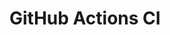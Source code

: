 # GitHub Actions CI



















































































































































































































































































































































































































































































































































































































































































































































































































































































































































































































































































































































































































































































































































































































































































































































































